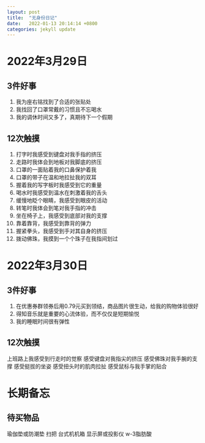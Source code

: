 ```yaml
---
layout: post
title:  "无身份日记"
date:   2022-01-13 20:14:14 +0800
categories: jekyll update
---
```


# 2022年3月29日

## 3件好事
1. 我为座右铭找到了合适的张贴处
1. 我找回了口罩常戴的习惯且不忘喝水
1. 我的调休时间又多了，真期待下一个假期

## 12次触摸
1. 打字时我感受到键盘对我手指的挤压
1. 走路时我体会到地板对我脚底的挤压
1. 口罩的一面贴着我的口鼻保护着我
1. 口罩的带子在温和地拉扯我的双耳
1. 握着我的写字板时我感受到它的重量
1. 喝水时我感受到温水在刺激着我的舌头
1. 缓慢地眨个眼睛，我感受到眼皮的活动
1. 转笔时我体会到笔对我手指的冲击
1. 坐在椅子上，我感受到底部对我的支撑
1. 靠着靠背，我感受到靠背的弹力
1. 握紧拳头，我感受到手对其自身的挤压
1. 拨动佛珠，我摸到一个个珠子在我指间划过

# 2022年3月30日

## 3件好事
1. 在优惠券群领券后用0.79元买到领结，商品图片很生动，给我的购物体验很好
1. 得知音乐就是重要的心流体验，而不仅仅是短期愉悦
1. 我的睡眠时间很有弹性

## 12次触摸
上班路上我感受到行走时的觉察
感受键盘对我指尖的挤压
感受佛珠对我手腕的支撑
感受挺拔的坐姿
感受扭头时的肌肉拉扯
感受鼠标与我手掌的贴合


# 长期备忘

## 待买物品
瑜伽垫或防潮垫
扫把
台式机机箱
显示屏或投影仪
w-3脂肪酸

